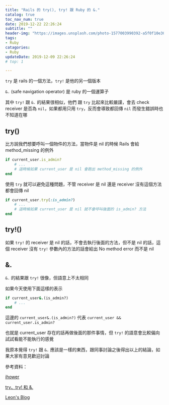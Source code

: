 ```yaml
---
title: "Rails 的 try(), try! 跟 Ruby 的 &."
catalog: true
toc_nav_num: true
date: 2019-12-22 22:26:24
subtitle: ""
header-img: "https://images.unsplash.com/photo-1577003990392-a5f0f10e30d5?ixlib=rb-1.2.1&ixid=eyJhcHBfaWQiOjEyMDd9&auto=format&fit=crop&w=1950&q=80"
tags:
- Ruby
catagories:
- Ruby
updateDate: 2019-12-09 22:26:24
# top: 1

---
```

`try` 是 rails 的一個方法，`try!` 是他的另一個版本

`&.` (safe navigation operator) 是 ruby 的一個運算子

其中 `try!` 跟 `&.` 的結果很相似，他們 跟 `try` 比起來比較嚴謹，會去 check receiver 是否為 `nil`，如果都用只用 `try`，反而會導致都回傳 `nil` 而發生錯誤時也不知道在哪

## try()

比方說我們想要呼叫一個物件的方法，當物件是 nil 的時候 Rails 會給 method_missing 的例外

```ruby
if current_user.is_admin?
    # ...
    # 這時候如果 current_user 是 nil 會跑出 method_missing 的例外
end
```

使用 `try` 就可以避免這種問題，不管 receiver 是 nil 還是 receiver 沒有這個方法都會回傳 nil

```ruby
if current_user.try(:is_admin?)
    # ...
    # 這時候如果 current_user 是 nil 就不會呼叫後面的 is_admin? 方法
end
```

## try!()

如果 `try!` 的 receiver 是 nil 的話，不會去執行後面的方法，但不是 nil 的話，這個 receiver 沒有 `try!` 參數內的方法的話會給出 No method error 而不是 nil 

## &.

`&.` 的結果跟 `try!` 很像，但語意上不太相同

如果今天使用下面這樣的表示

```ruby
if current_user&.(is_admin?)
    # ...
end
```

這邊的 `current_user&.(is_admin?)` 代表 `current_user && current_user.is_admin?`

也就是 current_user 存在的話再做後面的那件事情，但 `try!` 的語意會比較偏向試試看能不能執行的感覺

我原本覺得 `try!` 跟 `&.` 應該是一樣的東西，跟同事討論之後得出以上的結論，如果大家有意見歡迎討論

參考資料：

[ihower](https://ihower.tw/rails/activesupport.html)

[try、try! 和 &.]([https://medium.com/@pk60905/rails-try-try-%E5%92%8C-safe-navigation-operator-8503ad9b958a](https://medium.com/@pk60905/rails-try-try-和-safe-navigation-operator-8503ad9b958a))

[Leon's Blog](https://mgleon08.github.io/blog/2019/02/15/ruby-the-safe-navigation-operator/)